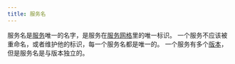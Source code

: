 ```yaml
---
title: 服务名
---
```

服务名是[服务](#%E6%9C%8D%E5%8A%A1)唯一的名字，是服务在[服务网格](#%E6%9C%8D%E5%8A%A1%E7%BD%91%E6%A0%BC)里的唯一标识。
一个服务不应该被重命名，或者维护他的标识，每一个服务名都是唯一的。
一个服务有多个[版本](#%E6%9C%8D%E5%8A%A1%E7%89%88%E6%9C%AC)，但是服务名是与版本独立的。
